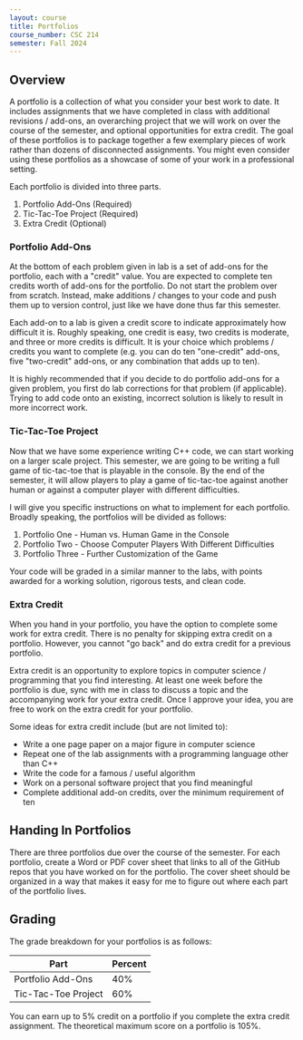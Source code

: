 ```yaml
---
layout: course
title: Portfolios
course_number: CSC 214
semester: Fall 2024
---
```


## Overview

A portfolio is a collection of what you consider your best work to date. It includes assignments that we have completed in class with additional revisions / add-ons, an overarching project that we will work on over the course of the semester, and optional opportunities for extra credit. The goal of these portfolios is to package together a few exemplary pieces of work rather than dozens of disconnected assignments. You might even consider using these portfolios as a showcase of some of your work in a professional setting.

Each portfolio is divided into three parts.

1. Portfolio Add-Ons (Required)
2. Tic-Tac-Toe Project (Required)
3. Extra Credit (Optional)

### Portfolio Add-Ons

At the bottom of each problem given in lab is a set of add-ons for the portfolio, each with a "credit" value. You are expected to complete ten credits worth of add-ons for the portfolio. Do not start the problem over from scratch. Instead, make additions / changes to your code and push them up to version control, just like we have done thus far this semester.

Each add-on to a lab is given a credit score to indicate approximately how difficult it is. Roughly speaking, one credit is easy, two credits is moderate, and three or more credits is difficult. It is your choice which problems / credits you want to complete (e.g. you can do ten "one-credit" add-ons, five "two-credit" add-ons, or any combination that adds up to ten).

It is highly recommended that if you decide to do portfolio add-ons for a given problem, you first do lab corrections for that problem (if applicable). Trying to add code onto an existing, incorrect solution is likely to result in more incorrect work.

### Tic-Tac-Toe Project

Now that we have some experience writing C++ code, we can start working on a larger scale project. This semester, we are going to be writing a full game of tic-tac-toe that is playable in the console. By the end of the semester, it will allow players to play a game of tic-tac-toe against another human or against a computer player with different difficulties.

I will give you specific instructions on what to implement for each portfolio. Broadly speaking, the portfolios will be divided as follows:

1. Portfolio One - Human vs. Human Game in the Console
2. Portfolio Two - Choose Computer Players With Different Difficulties
3. Portfolio Three - Further Customization of the Game

Your code will be graded in a similar manner to the labs, with points awarded for a working solution, rigorous tests, and clean code.

### Extra Credit

When you hand in your portfolio, you have the option to complete some work for extra credit. There is no penalty for skipping extra credit on a portfolio. However, you cannot "go back" and do extra credit for a previous portfolio.

Extra credit is an opportunity to explore topics in computer science / programming that you find interesting. At least one week before the portfolio is due, sync with me in class to discuss a topic and the accompanying work for your extra credit. Once I approve your idea, you are free to work on the extra credit for your portfolio.

Some ideas for extra credit include (but are not limited to):

* Write a one page paper on a major figure in computer science
* Repeat one of the lab assignments with a programming language other than C++
* Write the code for a famous / useful algorithm
* Work on a personal software project that you find meaningful
* Complete additional add-on credits, over the minimum requirement of ten

## Handing In Portfolios

There are three portfolios due over the course of the semester. For each portfolio, create a Word or PDF cover sheet that links to all of the GitHub repos that you have worked on for the portfolio. The cover sheet should be organized in a way that makes it easy for me to figure out where each part of the portfolio lives.

## Grading

The grade breakdown for your portfolios is as follows:

| Part | Percent |
|------|---------|
| Portfolio Add-Ons | 40% |
| Tic-Tac-Toe Project | 60% |

You can earn up to 5% credit on a portfolio if you complete the extra credit assignment. The theoretical maximum score on a portfolio is 105%.
